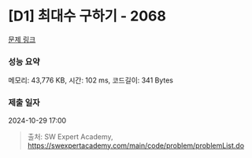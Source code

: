 # [D1] 최대수 구하기 - 2068 

[문제 링크](https://swexpertacademy.com/main/code/problem/problemDetail.do?contestProbId=AV5QQhbqA4QDFAUq) 

### 성능 요약

메모리: 43,776 KB, 시간: 102 ms, 코드길이: 341 Bytes

### 제출 일자

2024-10-29 17:00



> 출처: SW Expert Academy, https://swexpertacademy.com/main/code/problem/problemList.do